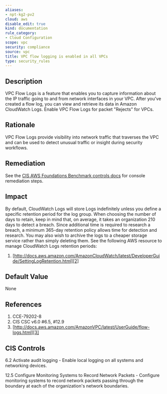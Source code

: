 ```yaml
---
aliases:
- npt-kg2-pv2
cloud: aws
disable_edit: true
kind: documentation
rule_category:
- Cloud Configuration
scope: vpc
security: compliance
source: vpc
title: VPC flow logging is enabled in all VPCs
type: security_rules
---
```


## Description

VPC Flow Logs is a feature that enables you to capture information about the IP traffic going to and from network interfaces in your VPC. After you've created a flow log, you can view and retrieve its data in Amazon CloudWatch Logs. Enable VPC Flow Logs for packet "Rejects" for VPCs.

## Rationale

VPC Flow Logs provide visibility into network traffic that traverses the VPC and can be used to detect unusual traffic or insight during security workflows.

## Remediation

See the [CIS AWS Foundations Benchmark controls docs][1] for console remediation steps.

## Impact

By default, CloudWatch Logs will store Logs indefinitely unless you define a specific retention period for the log group. When choosing the number of days to retain, keep in mind that, on average, it takes an organization 210 days to detect a breach. Since additional time is required to research a breach, a minimum 365-day retention policy allows time for detection and research. You may also wish to archive the logs to a cheaper storage service rather than simply deleting them. See the following AWS resource to manage CloudWatch Logs retention periods: 

1. [http://docs.aws.amazon.com/AmazonCloudWatch/latest/DeveloperGuide/SettingLogRetention.html][2]

## Default Value

None

## References

1. CCE-79202-8 
2. CIS CSC v6.0 #6.5, #12.9 
3. [http://docs.aws.amazon.com/AmazonVPC/latest/UserGuide/flow-logs.html][3] 

## CIS Controls

6.2 Activate audit logging - Enable local logging on all systems and networking devices. 

12.5 Configure Monitoring Systems to Record Network Packets - Configure monitoring systems to record network packets passing through the boundary at each of the organization's network boundaries. 

[1]: https://docs.aws.amazon.com/securityhub/latest/userguide/securityhub-cis-controls.html#securityhub-cis-controls-2.9
[2]: http://docs.aws.amazon.com/AmazonCloudWatch/latest/DeveloperGuide/SettingLogRetention.html
[3]: http://docs.aws.amazon.com/AmazonVPC/latest/UserGuide/flow-logs.html
